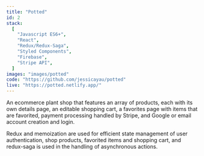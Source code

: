 ```yaml
---
title: "Potted"
id: 2
stack:
  [
    "Javascript ES6+",
    "React",
    "Redux/Redux-Saga",
    "Styled Components",
    "Firebase",
    "Stripe API",
  ]
images: "images/potted"
code: "https://github.com/jessicayau/potted"
live: "https://potted.netlify.app/"
---
```


An ecommerce plant shop that features an array of products, each with its own details page, an editable shopping cart, a favorites page with items that are favorited, payment processing handled by Stripe, and Google or email account creation and login.

Redux and memoization are used for efficient state management of user authentication, shop products, favorited items and shopping cart, and redux-saga is used in the handling of asynchronous actions.
